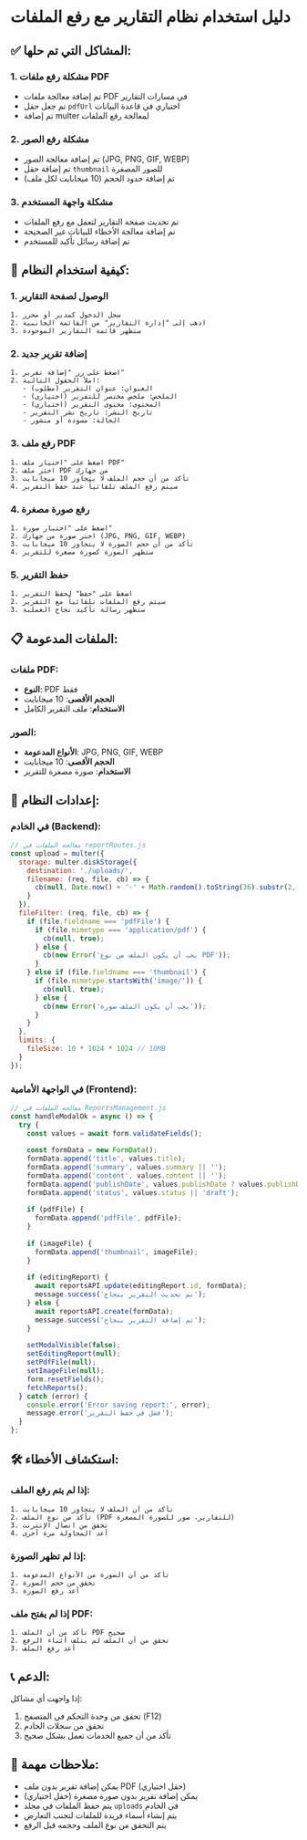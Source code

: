 # دليل استخدام نظام التقارير مع رفع الملفات

## ✅ المشاكل التي تم حلها:

### 1. مشكلة رفع ملفات PDF
- تم إضافة معالجة ملفات PDF في مسارات التقارير
- تم جعل حقل `pdfUrl` اختياري في قاعدة البيانات
- تم إضافة multer لمعالجة رفع الملفات

### 2. مشكلة رفع الصور
- تم إضافة معالجة الصور (JPG, PNG, GIF, WEBP)
- تم إضافة حقل `thumbnail` للصور المصغرة
- تم إضافة حدود الحجم (10 ميجابايت لكل ملف)

### 3. مشكلة واجهة المستخدم
- تم تحديث صفحة التقارير لتعمل مع رفع الملفات
- تم إضافة معالجة الأخطاء للبيانات غير الصحيحة
- تم إضافة رسائل تأكيد للمستخدم

## 🚀 كيفية استخدام النظام:

### 1. الوصول لصفحة التقارير
```
1. سجل الدخول كمدير أو محرر
2. اذهب إلى "إدارة التقارير" من القائمة الجانبية
3. ستظهر قائمة التقارير الموجودة
```

### 2. إضافة تقرير جديد
```
1. اضغط على زر "إضافة تقرير"
2. املأ الحقول التالية:
   - العنوان: عنوان التقرير (مطلوب)
   - الملخص: ملخص مختصر للتقرير (اختياري)
   - المحتوى: محتوى التقرير (اختياري)
   - تاريخ النشر: تاريخ نشر التقرير
   - الحالة: مسودة أو منشور
```

### 3. رفع ملف PDF
```
1. اضغط على "اختيار ملف PDF"
2. اختر ملف PDF من جهازك
3. تأكد من أن حجم الملف لا يتجاوز 10 ميجابايت
4. سيتم رفع الملف تلقائياً عند حفظ التقرير
```

### 4. رفع صورة مصغرة
```
1. اضغط على "اختيار صورة"
2. اختر صورة من جهازك (JPG, PNG, GIF, WEBP)
3. تأكد من أن حجم الصورة لا يتجاوز 10 ميجابايت
4. ستظهر الصورة كصورة مصغرة للتقرير
```

### 5. حفظ التقرير
```
1. اضغط على "حفظ" لحفظ التقرير
2. سيتم رفع الملفات تلقائياً مع التقرير
3. ستظهر رسالة تأكيد نجاح العملية
```

## 📋 الملفات المدعومة:

### ملفات PDF:
- **النوع**: PDF فقط
- **الحجم الأقصى**: 10 ميجابايت
- **الاستخدام**: ملف التقرير الكامل

### الصور:
- **الأنواع المدعومة**: JPG, PNG, GIF, WEBP
- **الحجم الأقصى**: 10 ميجابايت
- **الاستخدام**: صورة مصغرة للتقرير

## 🔧 إعدادات النظام:

### في الخادم (Backend):
```javascript
// معالجة الملفات في reportRoutes.js
const upload = multer({
  storage: multer.diskStorage({
    destination: './uploads/',
    filename: (req, file, cb) => {
      cb(null, Date.now() + '-' + Math.random().toString(36).substr(2, 9) + path.extname(file.originalname));
    }
  }),
  fileFilter: (req, file, cb) => {
    if (file.fieldname === 'pdfFile') {
      if (file.mimetype === 'application/pdf') {
        cb(null, true);
      } else {
        cb(new Error('يجب أن يكون الملف من نوع PDF'));
      }
    } else if (file.fieldname === 'thumbnail') {
      if (file.mimetype.startsWith('image/')) {
        cb(null, true);
      } else {
        cb(new Error('يجب أن يكون الملف صورة'));
      }
    }
  },
  limits: {
    fileSize: 10 * 1024 * 1024 // 10MB
  }
});
```

### في الواجهة الأمامية (Frontend):
```javascript
// معالجة الملفات في ReportsManagement.js
const handleModalOk = async () => {
  try {
    const values = await form.validateFields();
    
    const formData = new FormData();
    formData.append('title', values.title);
    formData.append('summary', values.summary || '');
    formData.append('content', values.content || '');
    formData.append('publishDate', values.publishDate ? values.publishDate.format('YYYY-MM-DD') : new Date().toISOString().split('T')[0]);
    formData.append('status', values.status || 'draft');
    
    if (pdfFile) {
      formData.append('pdfFile', pdfFile);
    }
    
    if (imageFile) {
      formData.append('thumbnail', imageFile);
    }
    
    if (editingReport) {
      await reportsAPI.update(editingReport.id, formData);
      message.success('تم تحديث التقرير بنجاح');
    } else {
      await reportsAPI.create(formData);
      message.success('تم إضافة التقرير بنجاح');
    }
    
    setModalVisible(false);
    setEditingReport(null);
    setPdfFile(null);
    setImageFile(null);
    form.resetFields();
    fetchReports();
  } catch (error) {
    console.error('Error saving report:', error);
    message.error('فشل في حفظ التقرير');
  }
};
```

## 🛠️ استكشاف الأخطاء:

### إذا لم يتم رفع الملف:
```
1. تأكد من أن الملف لا يتجاوز 10 ميجابايت
2. تأكد من نوع الملف (PDF للتقارير، صور للصورة المصغرة)
3. تحقق من اتصال الإنترنت
4. أعد المحاولة مرة أخرى
```

### إذا لم تظهر الصورة:
```
1. تأكد من أن الصورة من الأنواع المدعومة
2. تحقق من حجم الصورة
3. أعد رفع الصورة
```

### إذا لم يفتح ملف PDF:
```
1. تأكد من أن الملف PDF صحيح
2. تحقق من أن الملف لم يتلف أثناء الرفع
3. أعد رفع الملف
```

## 📞 الدعم:

إذا واجهت أي مشاكل:
1. تحقق من وحدة التحكم في المتصفح (F12)
2. تحقق من سجلات الخادم
3. تأكد من أن جميع الخدمات تعمل بشكل صحيح

## 🎯 ملاحظات مهمة:

- يمكن إضافة تقرير بدون ملف PDF (حقل اختياري)
- يمكن إضافة تقرير بدون صورة مصغرة (حقل اختياري)
- يتم حفظ الملفات في مجلد `uploads` في الخادم
- يتم إنشاء أسماء فريدة للملفات لتجنب التعارض
- يتم التحقق من نوع الملف وحجمه قبل الرفع 